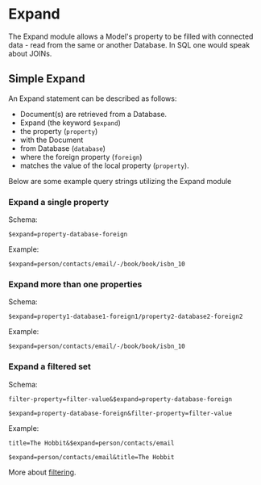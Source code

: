 Expand
======

The Expand module allows a Model's property to be filled with connected data - read from the same or another Database. In SQL one would speak about JOINs.


Simple Expand
-------------

An Expand statement can be described as follows:

- Document(s) are retrieved from a Database.
- Expand (the keyword `$expand`)
- the property (`property`)
- with the Document
- from Database (`database`)
- where the foreign property (`foreign`)
- matches the value of the local property (`property`).

Below are some example query strings utilizing the Expand module

### Expand a single property

Schema:

```
$expand=property-database-foreign
```


Example:

```
$expand=person/contacts/email/-/book/book/isbn_10
```


### Expand more than one properties

Schema:

```
$expand=property1-database1-foreign1/property2-database2-foreign2
```


Example:

```
$expand=person/contacts/email/-/book/book/isbn_10
```

### Expand a filtered set

Schema:

```
filter-property=filter-value&$expand=property-database-foreign

$expand=property-database-foreign&filter-property=filter-value
```


Example:

```
title=The Hobbit&$expand=person/contacts/email

$expand=person/contacts/email&title=The Hobbit
```

More about [filtering](http://stairtower.cundd.net/Docs/Search/).